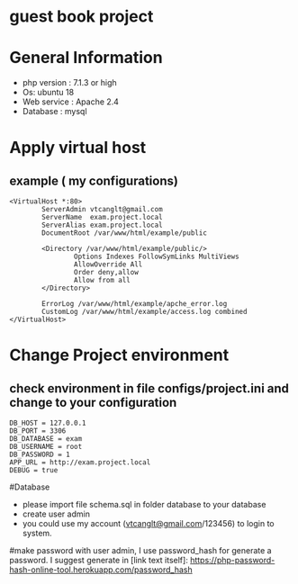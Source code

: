 # guest book project 

# General Information
- php version : 7.1.3 or high
- Os: ubuntu 18
- Web service : Apache 2.4
- Database : mysql

# Apply virtual host 
## example ( my configurations)
```
<VirtualHost *:80>
        ServerAdmin vtcanglt@gmail.com
        ServerName  exam.project.local
        ServerAlias exam.project.local
        DocumentRoot /var/www/html/example/public

        <Directory /var/www/html/example/public/>
                Options Indexes FollowSymLinks MultiViews
                AllowOverride All
                Order deny,allow
                Allow from all
        </Directory>

        ErrorLog /var/www/html/example/apche_error.log
        CustomLog /var/www/html/example/access.log combined
</VirtualHost>
```
# Change Project environment
## check environment in file configs/project.ini and change to your configuration
```
DB_HOST = 127.0.0.1
DB_PORT = 3306
DB_DATABASE = exam
DB_USERNAME = root
DB_PASSWORD = 1
APP_URL = http://exam.project.local
DEBUG = true
```
#Database
- please import file schema.sql in folder database to your database
- create user admin
- you could use my account (vtcanglt@gmail.com/123456) to login to system.

#make password
with user admin, I use password_hash for generate a password.
I suggest generate in [link text itself]: https://php-password-hash-online-tool.herokuapp.com/password_hash


